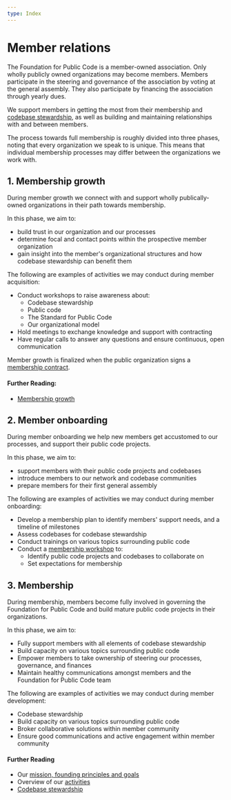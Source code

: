 ```yaml
---
type: Index
---
```


# Member relations

The Foundation for Public Code is a member-owned association. Only wholly publicly owned organizations may become members. Members participate in the steering and governance of the association by voting at the general assembly. They also participate by financing the association through yearly dues.

We support members in getting the most from their membership and [codebase stewardship](../codebase-stewardship), as well as building and maintaining relationships with and between members.

The process towards full membership is roughly divided into three phases, noting that every organization we speak to is unique. This means that individual membership  processes may differ between the organizations we work with.

## 1. Membership growth

During member growth we connect with and support wholly publically-owned organizations in their path towards membership.

In this phase, we aim to:
* build trust in our organization and our processes
* determine focal and contact points within the prospective member organization
* gain insight into the member's organizational structures and how codebase stewardship can benefit them

The following are examples of activities we may conduct during member acquisition:
* Conduct workshops to raise awareness about:
	* Codebase stewardship
	* Public code
	* The Standard for Public Code
	* Our organizational model
* Hold meetings to exchange knowledge and support with contracting 
* Have regular calls to answer any questions and ensure continuous, open communication

Member growth is finalized when the public organization signs a [membership contract](../membership-growth/membership-contract.md).

#### Further Reading:
* [Membership growth](../membership-growth)

## 2. Member onboarding

During member onboarding we help new members get accustomed to our processes, and support their public code projects.

In this phase, we aim to:
* support members with their public code projects and codebases
* introduce members to our network and codebase communities
* prepare members for their first general assembly

The following are examples of activities we may conduct during member onboarding:

* Develop a membership plan to identify members' support needs, and a timeline of milestones
* Assess codebases for codebase stewardship
* Conduct trainings on various topics surrounding public code
* Conduct a [membership workshop](../membership-growth/founding-membership-workshop.md) to:
	* Identify public code projects and codebases to collaborate on
	* Set expectations for membership
    
## 3. Membership

During membership, members become fully involved in governing the Foundation for Public Code and build mature public code projects in their organizations.

In this phase, we aim to:
* Fully support members with all elements of codebase stewardship
* Build capacity on various topics surrounding public code
* Empower members to take ownership of steering our processes, governance, and finances
* Maintain healthy communications amongst members and the Foundation for Public Code team

The following are examples of activities we may conduct during member development:
* Codebase stewardship
* Build capacity on various topics surrounding public code 
* Broker collaborative solutions within member community
* Ensure good communications and active engagement within member community

#### Further Reading
* Our [mission, founding principles and goals](../../organization/mission.md)
* Overview of our [activities](../../activities/index.md)
* [Codebase stewardship](../codebase-stewardship/)
